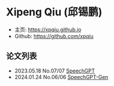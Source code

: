 # Xipeng Qiu (邱锡鹏)

- 主页: https://xpqiu.github.io
- Github: https://github.com/xpqiu

## 论文列表

- 2023.05.18 No.07/07 [SpeechGPT](../Models/Speech_LLM/2023.05.18_SpeechGPT.md)
- 2024.01.24 No.06/06 [SpeechGPT-Gen](../Models/Speech_LLM/2024.01.24_SpeechGPT-Gen.md)
